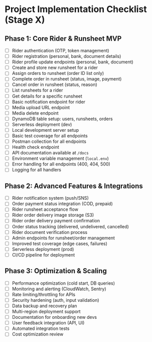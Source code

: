 # Project Implementation Checklist (Stage X)

## Phase 1: Core Rider & Runsheet MVP

- [ ] Rider authentication (OTP, token management)
- [ ] Rider registration (personal, bank, document details)
- [ ] Rider profile update endpoints (personal, bank, document)
- [ ] Create and store new runsheet for a rider
- [ ] Assign orders to runsheet (order ID list only)
- [ ] Complete order in runsheet (status, image, payment)
- [ ] Cancel order in runsheet (status, reason)
- [ ] List runsheets for a rider
- [ ] Get details for a specific runsheet
- [ ] Basic notification endpoint for rider
- [ ] Media upload URL endpoint
- [ ] Media delete endpoint
- [ ] DynamoDB table setup: users, runsheets, orders
- [ ] Serverless deployment (dev)
- [ ] Local development server setup
- [ ] Basic test coverage for all endpoints
- [ ] Postman collection for all endpoints
- [ ] Health check endpoint
- [ ] API documentation available at `/docs`
- [ ] Environment variable management (`local.env`)
- [ ] Error handling for all endpoints (400, 404, 500)
- [ ] Logging for all handlers

## Phase 2: Advanced Features & Integrations

- [ ] Rider notification system (push/SNS)
- [ ] Order payment status integration (COD, prepaid)
- [ ] Rider runsheet acceptance flow
- [ ] Rider order delivery image storage (S3)
- [ ] Rider order delivery payment confirmation
- [ ] Order status tracking (delivered, undelivered, cancelled)
- [ ] Rider document verification process
- [ ] Admin endpoints for runsheet/order management
- [ ] Improved test coverage (edge cases, failures)
- [ ] Serverless deployment (prod)
- [ ] CI/CD pipeline for deployment

## Phase 3: Optimization & Scaling

- [ ] Performance optimization (cold start, DB queries)
- [ ] Monitoring and alerting (CloudWatch, Sentry)
- [ ] Rate limiting/throttling for APIs
- [ ] Security hardening (auth, input validation)
- [ ] Data backup and recovery plan
- [ ] Multi-region deployment support
- [ ] Documentation for onboarding new devs
- [ ] User feedback integration (API, UI)
- [ ] Automated integration tests
- [ ] Cost optimization review 